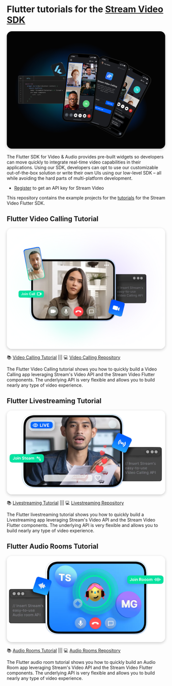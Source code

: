 # Flutter tutorials for the [Stream Video SDK](https://getstream.io/video/sdk/flutter/)

<img src="readme-assets/Github-Graphic-Flutter.jpg" alt="Stream Video for Flutter Header image" style="box-shadow: 0 3px 10px rgb(0 0 0 / 0.2); border-radius: 1rem" />

The Flutter SDK for Video & Audio provides pre-built widgets so developers can move quickly to integrate real-time video capabilities in their applications. 
Using our SDK, developers can opt to use our customizable out-of-the-box solution or write their own UIs using our low-level SDK – all while avoiding the hard parts of multi-platform development.

- [Register](https://getstream.io/video/) to get an API key for Stream Video

This repository contains the example projects for the [tutorials](https://getstream.io/video/sdk/flutter/) for the Stream Video Flutter SDK.

## Flutter Video Calling Tutorial

<img src="readme-assets/card-video-calling.png" alt="Video Calling Header image" style="box-shadow: 0 3px 10px rgb(0 0 0 / 0.2); border-radius: 1rem" />

📚 [Video Calling Tutorial](https://getstream.io/video/sdk/flutter/tutorial/video-calling/)   |||   💻 [Video Calling Repository](https://github.com/GetStream/flutter-video-tutorials/tree/main/video_calling_tutorial)

The Flutter Video Calling tutorial shows you how to quickly build a Video Calling app leveraging Stream's Video API and the Stream Video Flutter components. 
The underlying API is very flexible and allows you to build nearly any type of video experience.

## Flutter Livestreaming Tutorial

<img src="readme-assets/card-video-livestreaming.png" alt="Livestream Header image" style="box-shadow: 0 3px 10px rgb(0 0 0 / 0.2); border-radius: 1rem" />

📚 [Livestreaming Tutorial](https://getstream.io/video/sdk/flutter/tutorial/livestreaming/)   |||   💻 [Livestreaming Repository](https://github.com/GetStream/flutter-video-tutorials/tree/main/livestreaming_tutorial)

The Flutter livestreaming tutorial shows you how to quickly build a Livestreaming app leveraging Stream's Video API and the Stream Video Flutter components. 
The underlying API is very flexible and allows you to build nearly any type of video experience.

## Flutter Audio Rooms Tutorial

<img src="readme-assets/card-video-audioroom.png" alt="Audio Room Header image" style="box-shadow: 0 3px 10px rgb(0 0 0 / 0.2); border-radius: 1rem" />

📚 [Audio Rooms Tutorial](https://getstream.io/video/sdk/flutter/tutorial/audio-room/)   |||   💻 [Audio Rooms Repository](https://github.com/GetStream/flutter-video-tutorials/tree/main/audioroom_tutorial)

The Flutter audio room tutorial shows you how to quickly build an Audio Room app leveraging Stream's Video API and the Stream Video Flutter components. 
The underlying API is very flexible and allows you to build nearly any type of video experience.
